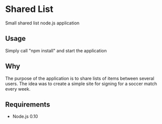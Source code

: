Shared List
==============

Small shared list node.js application

Usage
-------

Simply call "npm install" and start the application

Why
-----

The purpose of the application is to share lists of items between several users. The idea was to create a simple site for signing for a soccer match every week.

Requirements
----------

 - Node.js 0.10
